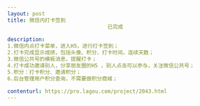 ```yaml
---                
layout: post       
title: 微信内打卡签到
                                已完成
           
description: 
1.微信内点打卡菜单，进入H5，进行打卡签到；
2.打卡完成显示成绩，包括头像、积分、打卡时间，连续天数；
3.微信公共号的模板消息，提醒打卡；
4.打卡成功邀请别人，分享朋友圈的H5 ，别人点击可以参与，关注微信公共号；
5.积分：打卡积分、邀请积分；
6.后台管理用户积分查询，不需要做积分商城；
     
contenturl: https://pro.lagou.com/project/2043.html      
---                 
```

